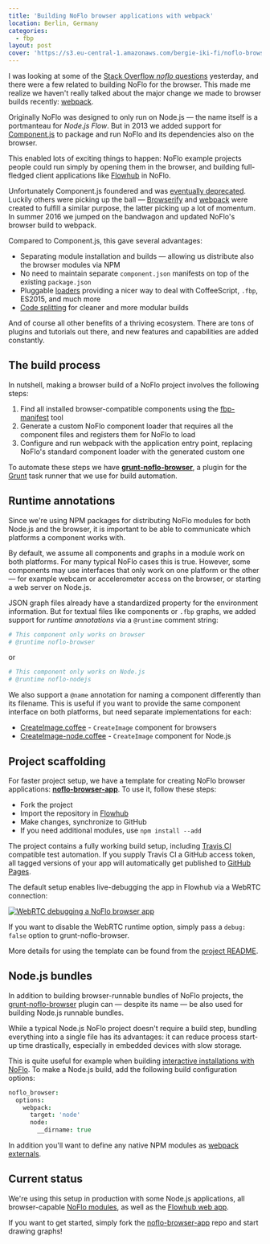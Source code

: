 ```yaml
---
title: 'Building NoFlo browser applications with webpack'
location: Berlin, Germany
categories:
  - fbp
layout: post
cover: 'https://s3.eu-central-1.amazonaws.com/bergie-iki-fi/noflo-browser-app-webrtc.png'
---
```

I was looking at some of the [Stack Overflow _noflo_ questions](http://stackoverflow.com/questions/tagged/noflo) yesterday, and there were a few related to building NoFlo for the browser. This made me realize we haven't really talked about the major change we made to browser builds recently: [webpack](https://webpack.js.org).

Originally NoFlo was designed to only run on Node.js &mdash; the name itself is a portmanteau for _Node.js Flow_. But in 2013 we added support for [Component.js](/blog/sharing-javascript-libraries-node-browser/) to package and run NoFlo and its dependencies also on the browser.

This enabled lots of exciting things to happen: NoFlo example projects people could run simply by opening them in the browser, and building full-fledged client applications like [Flowhub](https://flowhub.io) in NoFlo.

Unfortunately Component.js foundered and was [eventually deprecated](https://github.com/componentjs/component/issues/639). Luckily others were picking up the ball &mdash; [Browserify](http://browserify.org) and [webpack](https://webpack.js.org) were created to fulfill a similar purpose, the latter picking up a lot of momentum. In summer 2016 we jumped on the bandwagon and updated NoFlo's browser build to webpack.

Compared to Component.js, this gave several advantages:

* Separating module installation and builds &mdash; allowing us distribute also the browser modules via NPM
* No need to maintain separate `component.json` manifests on top of the existing `package.json`
* Pluggable [loaders](https://webpack.js.org/concepts/loaders) providing a nicer way to deal with CoffeeScript, `.fbp`, ES2015, and much more
* [Code splitting](https://webpack.js.org/guides/code-splitting/) for cleaner and more modular builds

And of course all other benefits of a thriving ecosystem. There are tons of plugins and tutorials out there, and new features and capabilities are added constantly.

## The build process

In nutshell, making a browser build of a NoFlo project involves the following steps:

1. Find all installed browser-compatible components using the [fbp-manifest](https://github.com/flowbased/fbp-manifest) tool
2. Generate a custom NoFlo component loader that requires all the component files and registers them for NoFlo to load
3. Configure and run webpack with the application entry point, replacing NoFlo's standard component loader with the generated custom one

To automate these steps we have **[grunt-noflo-browser](https://github.com/noflo/grunt-noflo-browser)**, a plugin for the [Grunt](https://gruntjs.com) task runner that we use for build automation.

## Runtime annotations

Since we're using NPM packages for distributing NoFlo modules for both Node.js and the browser, it is important to be able to communicate which platforms a component works with.

By default, we assume all components and graphs in a module work on both platforms. For many typical NoFlo cases this is true. However, some components may use interfaces that only work on one platform or the other &mdash; for example webcam or accelerometer access on the browser, or starting a web server on Node.js.

JSON graph files already have a standardized property for the environment information. But for textual files like components or `.fbp` graphs, we added support for _runtime annotations_ via a `@runtime` comment string:

```coffeescript
# This component only works on browser
# @runtime noflo-browser
```

or

```coffeescript
# This component only works on Node.js
# @runtime noflo-nodejs
```

We also support a `@name` annotation for naming a component differently than its filename. This is useful if you want to provide the same component interface on both platforms, but need separate implementations for each:

* [CreateImage.coffee](https://github.com/noflo/noflo-image/blob/master/components/CreateImage.coffee) - `CreateImage` component for browsers
* [CreateImage-node.coffee](https://github.com/noflo/noflo-image/blob/master/components/CreateImage-node.coffee) - `CreateImage` component for Node.js

## Project scaffolding

For faster project setup, we have a template for creating NoFlo browser applications: **[noflo-browser-app](https://github.com/noflo/noflo-browser-app)**. To use it, follow these steps:

* Fork the project
* Import the repository in [Flowhub](http://app.flowhub.io)
* Make changes, synchronize to GitHub
* If you need additional modules, use `npm install --add`

The project contains a fully working build setup, including [Travis CI](https://travis-ci.org) compatible test automation. If you supply Travis CI a GitHub access token, all tagged versions of your app will automatically get published to [GitHub Pages](https://pages.github.com).

The default setup enables live-debugging the app in Flowhub via a WebRTC connection:

[![WebRTC debugging a NoFlo browser app](https://s3.eu-central-1.amazonaws.com/bergie-iki-fi/noflo-browser-app-webrtc_small.png)](https://s3.eu-central-1.amazonaws.com/bergie-iki-fi/noflo-browser-app-webrtc.png)

If you want to disable the WebRTC runtime option, simply pass a `debug: false` option to grunt-noflo-browser.

More details for using the template can be found from the [project README](https://github.com/noflo/noflo-browser-app/#readme).

## Node.js bundles

In addition to building browser-runnable bundles of NoFlo projects, the [grunt-noflo-browser](https://github.com/noflo/grunt-noflo-browser) plugin can &mdash; despite its name &mdash; be also used for building Node.js runnable bundles.

While a typical Node.js NoFlo project doesn't require a build step, bundling everything into a single file has its advantages: it can reduce process start-up time drastically, especially in embedded devices with slow storage.

This is quite useful for example when building [interactive installations with NoFlo](/blog/ingress-table/). To make a Node.js build,  add the following build configuration options:

```coffeescript
noflo_browser:
  options:
    webpack:
      target: 'node'
      node:
        __dirname: true
```

In addition you'll want to define any native NPM modules as [webpack externals](https://webpack.js.org/configuration/externals/).

## Current status

We're using this setup in production with some Node.js applications, all browser-capable [NoFlo modules](https://github.com/noflo), as well as the [Flowhub web app](https://app.flowhub.io).

If you want to get started, simply fork the [noflo-browser-app](https://github.com/noflo/noflo-browser-app) repo and start drawing graphs!
